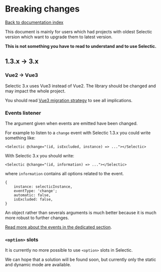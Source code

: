# Breaking changes

[Back to documentation index](main.md)

This document is mainly for users which had projects with oldest Selectic
version which want to upgrade them to latest version.

**This is not something you have to read to understand and to use Selectic.**

## 1.3.x → 3.x

### Vue2 → Vue3

Selectic 3.x uses Vue3 instead of Vue2. The library should be changed and may
impact the whole project.

You should read [Vue3 migration strategy](https://v3.vuejs.org/guide/migration/introduction.html)
to see all implications.

### Events listener

The argument given when events are emitted have been changed.

For example to listen to a `change` event with Selectic 1.3.x you could write something like:

```
<Selectic @change="(id, isExcluded, instance) => ..."></Selectic>
```

With Selectic 3.x you should write:

```
<Selectic @change="(id, information) => ..."></Selectic>
```

where `information` contains all options related to the event.
```
{
    instance: selecticInstance,
    eventType: 'change';
    automatic: false,
    isExcluded: false,
}
```
An object rather than severals arguments is much better because it is much
more robust to further changes.

[Read more about the events in the dedicated section](events.md).

### `<option>` slots

It is currently no more possible to use `<option>` slots in Selectic.

We can hope that a solution will be found soon, but currently only the static
and dynamic mode are available.
